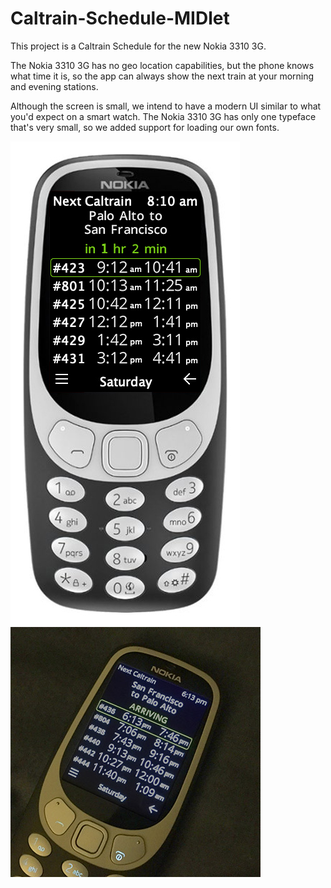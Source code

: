 # Caltrain-Schedule-MIDlet

This project is a Caltrain Schedule for the new Nokia 3310 3G.

The Nokia 3310 3G has no geo location capabilities, but the phone knows what time it is, so the app can always show the next train at your morning and evening stations.

Although the screen is small, we intend to have a modern UI similar to what you'd expect on a smart watch. The Nokia 3310 3G has only one typeface that's very small, so we added support for loading our own fonts. 

![alt text](https://raw.githubusercontent.com/woodie/Caltrain-Schedule-MIDlet/master/docs/mock.jpg)
![alt text](https://raw.githubusercontent.com/woodie/Caltrain-Schedule-MIDlet/master/docs/arriving.jpg)
